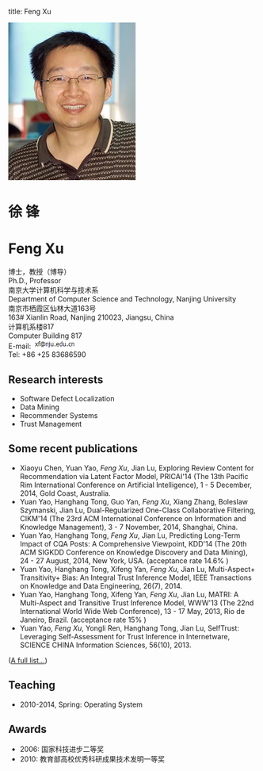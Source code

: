 title: Feng Xu

<div class="news-body">
    <div class="row gutter k-equal-height"><!-- row -->
        <div class="col-lg-3 col-md-3 col-sm-12">
            <img src="static/img/me-new.JPG" alt="Feng Xu" class="aligncenter" />
        </div>
        <div class="col-lg-9 col-md-9 col-sm-12">
            <div class="row gutter k-equal-height"><!-- nesting row -->
                <div class="col-lg-4 col-md-4 col-sm-12">
                    <h1>徐 锋</h1>
                </div>
                <div class="col-lg-8 col-md-8 col-sm-12">
                    <h1>Feng Xu</h1>
                </div>
            </div><!-- nesting row end -->
            <div class="row gutter k-equal-height"><!-- nesting row -->
                <div class="col-lg-4 col-md-4 col-sm-12">
                    博士，教授（博导）
                </div>
                <div class="col-lg-8 col-md-8 col-sm-12">
                    Ph.D., Professor
                </div>
            </div><!-- nesting row end -->
            <div class="row gutter k-equal-height"><!-- nesting row -->
                <div class="col-lg-4 col-md-4 col-sm-12">
                    南京大学计算机科学与技术系
                </div>
                <div class="col-lg-8 col-md-8 col-sm-12">
                    Department of Computer Science and Technology, Nanjing University
                </div>
            </div><!-- nesting row end -->
            <div class="row gutter k-equal-height"><!-- nesting row -->
                <div class="col-lg-4 col-md-4 col-sm-12">
                    南京市栖霞区仙林大道163号
                </div>
                <div class="col-lg-8 col-md-8 col-sm-12">
                    163# Xianlin Road, Nanjing 210023, Jiangsu, China
                </div>
            </div><!-- nesting row end -->
            <div class="row gutter k-equal-height"><!-- nesting row -->
                <div class="col-lg-4 col-md-4 col-sm-12">
                计算机系楼817
                </div>
                <div class="col-lg-8 col-md-8 col-sm-12">
                Computer Building 817
                </div>
            </div><!-- nesting row end -->
            <div class="row gutter k-equal-height"><!-- nesting row -->
                <div class="col-lg-12 col-md-12 col-sm-12">
                    E-mail: <img src="static/img/email.PNG"></img>
                </div>
            </div><!-- nesting row end -->
            <div class="row gutter k-equal-height"><!-- nesting row -->
                <div class="col-lg-12 col-md-12 col-sm-12">
                    Tel: +86 +25 83686590
                </div>
            </div><!-- nesting row end -->
        </div>
    </div><!-- row end -->
</div>

## Research interests

* Software Defect Localization
* Data Mining
* Recommender Systems
* Trust Management

## Some recent publications


   * Xiaoyu Chen, Yuan Yao, *Feng Xu*, Jian Lu, Exploring Review Content for Recommendation via Latent Factor Model, PRICAI'14 (The 13th Pacific Rim International Conference on Artificial Intelligence), 1 - 5 December, 2014, Gold Coast, Australia.
   * Yuan Yao, Hanghang Tong, Guo Yan, *Feng Xu*, Xiang Zhang, Boleslaw Szymanski, Jian Lu, Dual-Regularized One-Class Collaborative Filtering, CIKM'14 (The 23rd ACM International Conference on Information and Knowledge Management), 3 - 7 November, 2014, Shanghai, China.
   * Yuan Yao, Hanghang Tong, *Feng Xu*, Jian Lu, Predicting Long-Term Impact of CQA Posts: A Comprehensive Viewpoint, KDD'14 (The 20th ACM SIGKDD Conference on Knowledge Discovery and Data Mining), 24 - 27 August, 2014, New York, USA. (acceptance rate 14.6% )
   * Yuan Yao, Hanghang Tong, Xifeng Yan, *Feng Xu*, Jian Lu, Multi-Aspect+ Transitivity+ Bias: An Integral Trust Inference Model, IEEE Transactions on Knowledge and Data Engineering, 26(7), 2014.
   * Yuan Yao, Hanghang Tong, Xifeng Yan, *Feng Xu*, Jian Lu, MATRI: A Multi-Aspect and Transitive Trust Inference Model, WWW'13 (The 22nd International World Wide Web Conference), 13 - 17 May, 2013, Rio de Janeiro, Brazil. (acceptance rate 15% )
   * Yuan Yao, *Feng Xu*, Yongli Ren, Hanghang Tong, Jian Lu, SelfTrust: Leveraging Self-Assessment for Trust Inference in Internetware, SCIENCE CHINA Information Sciences, 56(10), 2013.

(<a href="publications">A full list...</a>)

## Teaching

* 2010-2014, Spring: Operating System

## Awards

* 2006: 国家科技进步二等奖
* 2010: 教育部高校优秀科研成果技术发明一等奖


